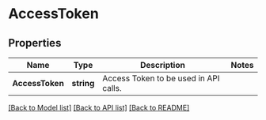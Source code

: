 # AccessToken

## Properties

Name | Type | Description | Notes
------------ | ------------- | ------------- | -------------
**AccessToken** | **string** | Access Token to be used in API calls. | 

[[Back to Model list]](../README.md#documentation-for-models) [[Back to API list]](../README.md#documentation-for-api-endpoints) [[Back to README]](../README.md)


